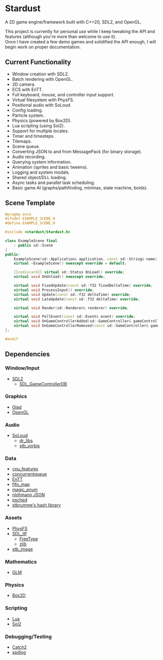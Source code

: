 # Stardust
A 2D game engine/framework built with C++20, SDL2, and OpenGL.

This project is currently for personal use while I keep tweaking the API and features (although you're more than welcome to use it).  
Once I have created a few demo games and solidified the API enough, I will begin work on proper documentation.  

## Current Functionality
* Window creation with SDL2.
* Batch rendering with OpenGL.
* 2D camera.
* ECS with EnTT.
* Full keyboard, mouse, and controller input support.
* Virtual filesystem with PhysFS.
* Positional audio with SoLoud.
* Config loading.
* Particle system.
* Physics (powered by Box2D).
* Lua scripting (using Sol2).
* Support for multiple locales.
* Timer and timesteps.
* Tilemaps.
* Scene queue.
* Converting JSON to and from MessagePack (for binary storage).
* Audio recording.
* Querying system information.
* Animation (sprites and basic tweens).
* Logging and system modals.
* Shared object/DLL loading.
* Async tasks and parallel task scheduling.
* Basic game AI (graphs/pathfinding, minimax, state machine, boids).

## Scene Template
```cpp
#pragma once
#ifndef EXAMPLE_SCENE_H
#define EXAMPLE_SCENE_H

#include <stardust/Stardust.h>

class ExampleScene final
    : public sd::Scene
{
public:
    ExampleScene(sd::Application& application, const sd::String& name);
    virtual ~ExampleScene() noexcept override = default;

    [[nodiscard]] virtual sd::Status OnLoad() override;
    virtual void OnUnload() noexcept override;

    virtual void FixedUpdate(const sd::f32 fixedDeltaTime) override;
    virtual void ProcessInput() override;
    virtual void Update(const sd::f32 deltaTime) override;
    virtual void LateUpdate(const sd::f32 deltaTime) override;

    virtual void Render(sd::Renderer& renderer) override;

    virtual void PollEvent(const sd::Event& event) override;
    virtual void OnGameControllerAdded(sd::GameController& gameController) override;
    virtual void OnGameControllerRemoved(const sd::GameController& gameController) override;
};

#endif
```

## Dependencies
### Window/Input
* [SDL2](https://www.libsdl.org/)
    * [SDL_GameControllerDB](https://github.com/gabomdq/SDL_GameControllerDB)

### Graphics
* [Glad](https://glad.dav1d.de/)
* [OpenGL](https://www.opengl.org/)

### Audio
* [SoLoud](https://sol.gfxile.net/soloud/)
    * [dr_libs](https://github.com/mackron/dr_libs)
    * [stb_vorbis](https://github.com/nothings/stb/blob/master/stb_vorbis.c)

### Data
* [cpu_features](https://github.com/google/cpu_features)
* [concurrentqueue](https://github.com/cameron314/concurrentqueue)
* [EnTT](https://github.com/skypjack/entt)
* [fifo_map](https://github.com/nlohmann/fifo_map)
* [magic_enum](https://github.com/Neargye/magic_enum)
* [nlohmann JSON](https://github.com/nlohmann/json)
* [psched](https://github.com/p-ranav/psched)
* [stbrumme's hash library](https://github.com/stbrumme/hash-library)

### Assets
* [PhysFS](https://icculus.org/physfs/)
* [SDL_ttf](https://www.libsdl.org/projects/SDL_ttf/)
    * [FreeType](https://www.freetype.org/)
    * [zlib](https://zlib.net/)
* [stb_image](https://github.com/nothings/stb/blob/master/stb_image.h)

### Mathematics
* [GLM](https://github.com/g-truc/glm)

### Physics
* [Box2D](https://box2d.org/)

### Scripting
* [Lua](http://www.lua.org/)
* [Sol2](https://github.com/ThePhD/sol2)

### Debugging/Testing
* [Catch2](https://github.com/catchorg/Catch2)
* [spdlog](https://github.com/gabime/spdlog)

